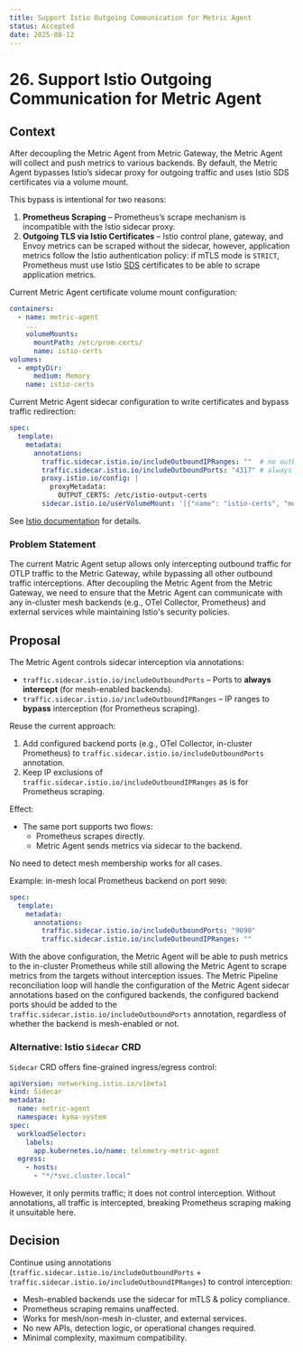 ```yaml
---
title: Support Istio Outgoing Communication for Metric Agent
status: Accepted
date: 2025-08-12
---
```


# 26. Support Istio Outgoing Communication for Metric Agent

## Context

After decoupling the Metric Agent from Metric Gateway, the Metric Agent will collect and push metrics to various backends. By default, the Metric Agent bypasses Istio’s sidecar proxy for outgoing traffic and uses Istio SDS certificates via a volume mount.

This bypass is intentional for two reasons:

1. **Prometheus Scraping** – Prometheus’s scrape mechanism is incompatible with the Istio sidecar proxy.
2. **Outgoing TLS via Istio Certificates** – Istio control plane, gateway, and Envoy metrics can be scraped without the sidecar, however, application metrics follow the Istio authentication policy: if mTLS mode is `STRICT`, Prometheus must use Istio [SDS](https://www.envoyproxy.io/docs/envoy/latest/configuration/security/secret) certificates to be able to scrape application metrics.

Current Metric Agent certificate volume mount configuration:

```yaml
containers:
  - name: metric-agent
    ...
    volumeMounts:
      mountPath: /etc/prom-certs/
      name: istio-certs
volumes:
  - emptyDir:
      medium: Memory
    name: istio-certs
```

Current Metric Agent sidecar configuration to write certificates and bypass traffic redirection:

```yaml
spec:
  template:
    metadata:
      annotations:
        traffic.sidecar.istio.io/includeOutboundIPRanges: ""  # no outbound interception
        traffic.sidecar.istio.io/includeOutboundPorts: "4317" # always intercept OTLP traffic to Metric Gateway
        proxy.istio.io/config: |  
          proxyMetadata:
            OUTPUT_CERTS: /etc/istio-output-certs
        sidecar.istio.io/userVolumeMount: '[{"name": "istio-certs", "mountPath": "/etc/istio-output-certs"}]'
```

See [Istio documentation](https://istio.io/latest/docs/ops/integrations/prometheus/#tls-settings) for details.

### Problem Statement
The current Matric Agent setup allows only intercepting outbound traffic for OTLP traffic to the Metric Gateway, while bypassing all other outbound traffic interceptions.
After decoupling the Metric Agent from the Metric Gateway, we need to ensure that the Metric Agent can communicate with any in-cluster mesh backends (e.g., OTel Collector, Prometheus) and external services while maintaining Istio's security policies.

## Proposal

The Metric Agent controls sidecar interception via annotations:
- `traffic.sidecar.istio.io/includeOutboundPorts` – Ports to **always intercept** (for mesh-enabled backends).
- `traffic.sidecar.istio.io/includeOutboundIPRanges` – IP ranges to **bypass** interception (for Prometheus scraping).

Reuse the current approach:
1. Add configured backend ports (e.g., OTel Collector, in-cluster Prometheus) to `traffic.sidecar.istio.io/includeOutboundPorts` annotation.
2. Keep IP exclusions of `traffic.sidecar.istio.io/includeOutboundIPRanges` as is for Prometheus scraping.

Effect:
- The same port supports two flows:
  - Prometheus scrapes directly.
  - Metric Agent sends metrics via sidecar to the backend.

No need to detect mesh membership works for all cases.

Example: in-mesh local Prometheus backend on port `9090`:

```yaml
spec:
  template:
    metadata:
      annotations:
        traffic.sidecar.istio.io/includeOutboundPorts: "9090"
        traffic.sidecar.istio.io/includeOutboundIPRanges: ""
```

With the above configuration, the Metric Agent will be able to push metrics to the in-cluster Prometheus while still allowing the Metric Agent to scrape metrics from the targets without interception issues.
The Metric Pipeline reconciliation loop will handle the configuration of the Metric Agent sidecar annotations based on the configured backends, the configured backend ports should be added to the `traffic.sidecar.istio.io/includeOutboundPorts` annotation, regardless of whether the backend is mesh-enabled or not.

### Alternative: Istio `Sidecar` CRD
`Sidecar` CRD offers fine-grained ingress/egress control:

```yaml
apiVersion: networking.istio.io/v1beta1
kind: Sidecar
metadata:
  name: metric-agent
  namespace: kyma-system
spec:
  workloadSelector:
    labels:
      app.kubernetes.io/name: telemetry-metric-agent
  egress:
    - hosts:
      - "*/*svc.cluster.local"
```

However, it only permits traffic; it does not control interception. Without annotations, all traffic is intercepted, breaking Prometheus scraping making it unsuitable here.

## Decision

Continue using annotations (`traffic.sidecar.istio.io/includeOutboundPorts` + `traffic.sidecar.istio.io/includeOutboundIPRanges`) to control interception:

- Mesh-enabled backends use the sidecar for mTLS & policy compliance.
- Prometheus scraping remains unaffected.
- Works for mesh/non-mesh in-cluster, and external services.
- No new APIs, detection logic, or operational changes required.
- Minimal complexity, maximum compatibility.

